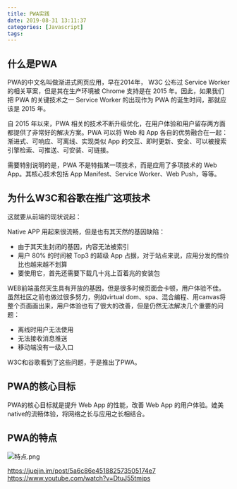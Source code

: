 ```yaml
---
title: PWA实践
date: 2019-08-31 13:11:37
categories: [Javascript]
tags:
---
```


## 什么是PWA

PWA的中文名叫做渐进式网页应用，早在2014年， W3C 公布过 Service Worker 的相关草案，但是其在生产环境被 Chrome 支持是在 2015 年。因此，如果我们把 PWA 的关键技术之一 Service Worker 的出现作为 PWA 的诞生时间，那就应该是 2015 年。

自 2015 年以来，PWA 相关的技术不断升级优化，在用户体验和用户留存两方面都提供了非常好的解决方案。PWA 可以将 Web 和 App 各自的优势融合在一起：渐进式、可响应、可离线、实现类似 App 的交互、即时更新、安全、可以被搜索引擎检索、可推送、可安装、可链接。

需要特别说明的是，PWA 不是特指某一项技术，而是应用了多项技术的 Web App。其核心技术包括 App Manifest、Service Worker、Web Push，等等。

## 为什么W3C和谷歌在推广这项技术

这就要从前端的现状说起：

Native APP 用起来很流畅，但是也有其天然的基因缺陷：

- 由于其天生封闭的基因，内容无法被索引
- 用户 80% 的时间被 Top3 的超级 App 占据，对于站点来说，应用分发的性价比也越来越不划算
- 要使用它，首先还需要下载几十兆上百着兆的安装包

WEB前端虽然天生具有开放的基因，但是很多时候页面会卡顿，用户体验不佳。虽然社区之前也做过很多努力，例如virtual dom、spa、混合编程、用canvas将整个页面画出来，用户体验也有了很大的改善，但是仍然无法解决几个重要的问题：

- 离线时用户无法使用
- 无法接收消息推送
- 移动端没有一级入口

W3C和谷歌看到了这些问题，于是推出了PWA。

## PWA的核心目标

PWA的核心目标就是提升 Web App 的性能，改善 Web App 的用户体验。媲美native的流畅体验，将网络之长与应用之长相结合。

## PWA的特点

![特点.png](特点.png)

https://juejin.im/post/5a6c86e451882573505174e7
https://www.youtube.com/watch?v=DtuJ55tmjps
